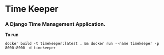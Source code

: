 # Time Keeper

### A Django Time Management Application.

**To run**

`docker build -t timekeeper:latest . && docker run --name timekeeper -p 8000:8000 -d timekeeper`


